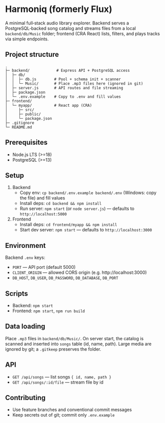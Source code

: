 # Harmoniq (formerly Flux)

A minimal full‑stack audio library explorer. Backend serves a PostgreSQL‑backed song catalog and streams files from a local `backend/db/Music` folder; frontend (CRA React) lists, filters, and plays tracks via simple endpoints.

## Project structure
```
.
├─ backend/            # Express API + PostgreSQL access
│  ├─ db/
│  │  ├─ db.js        # Pool + schema init + scanner
│  │  └─ Music/       # Place .mp3 files here (ignored in git)
│  ├─ server.js       # API routes and file streaming
│  ├─ package.json
│  └─ .env.example    # Copy to .env and fill values
├─ frontend/
│  └─ myapp/          # React app (CRA)
│     ├─ src/
│     ├─ public/
│     └─ package.json
├─ .gitignore
└─ README.md
```

## Prerequisites
- Node.js LTS (>=18)
- PostgreSQL (>=13)

## Setup
1. Backend
   - Copy env: `cp backend/.env.example backend/.env` (Windows: copy the file) and fill values
   - Install deps: `cd backend && npm install`
   - Run server: `npm start` (or `node server.js`) — defaults to `http://localhost:5000`
2. Frontend
   - Install deps: `cd frontend/myapp && npm install`
   - Start dev server: `npm start` — defaults to `http://localhost:3000`

## Environment
Backend `.env` keys:
- `PORT` — API port (default 5000)
- `CLIENT_ORIGIN` — allowed CORS origin (e.g. http://localhost:3000)
- `DB_HOST`, `DB_USER`, `DB_PASSWORD`, `DB_DATABASE`, `DB_PORT`

## Scripts
- Backend: `npm start`
- Frontend: `npm start`, `npm run build`

## Data loading
Place `.mp3` files in `backend/db/Music/`. On server start, the catalog is scanned and inserted into `songs` table (id, name, path). Large media are ignored by git; a `.gitkeep` preserves the folder.

## API
- `GET /api/songs` — list songs `{ id, name, path }`
- `GET /api/songs/:id/file` — stream file by id

## Contributing
- Use feature branches and conventional commit messages
- Keep secrets out of git; commit only `.env.example`
